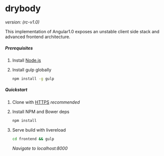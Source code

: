 # drybody 
_version: (rc-v1.0)_

This implementation of Angular1.0 exposes an unstable client side stack and advanced frontend architecture.

##### Prerequisites

1. Install [Node.js](http://nodejs.org)

2. Install gulp globally

    ```bash
    npm install -g gulp
    ```

##### Quickstart

1. Clone with [HTTPS](https://help.github.com/articles/which-remote-url-should-i-use/#cloning-with-https-urls-recommended) _recommended_

2. Install NPM and Bower deps

    ```bash
    npm install 
    ```

3. Serve build with livereload

    ```bash
    cd frontend && gulp
    ```

    _Navigate to localhost:8000_
